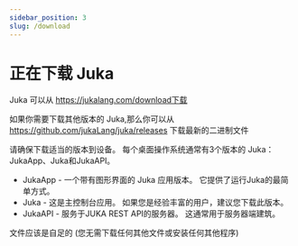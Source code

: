 ```yaml
---
sidebar_position: 3
slug: /download
---
```


# 正在下载 Juka
Juka 可以从 https://jukalang.com/download下载

如果你需要下载其他版本的 Juka,那么你可以从 https://github.com/jukaLang/juka/releases 下载最新的二进制文件

请确保下载适当的版本到设备。 每个桌面操作系统通常有3个版本的 Juka：JukaApp、Juka和JukaAPI。

- JukaApp - 一个带有图形界面的 Juka 应用版本。 它提供了运行Juka的最简单方式。
- Juka - 这是主控制台应用。 如果您是经验丰富的用户，建议您下载此版本。
- JukaAPI - 服务于JUKA REST API的服务器。 这通常用于服务器端建筑。

文件应该是自足的 (您无需下载任何其他文件或安装任何其他程序)
